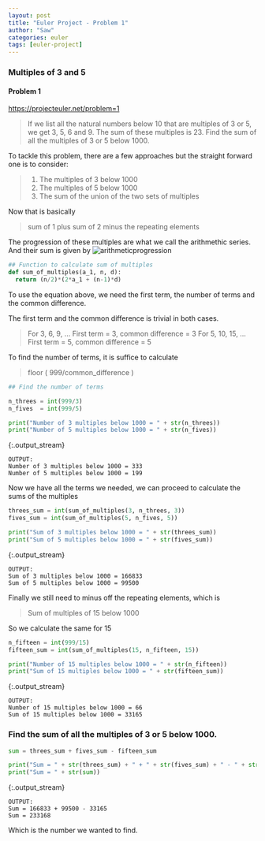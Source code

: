 ```yaml
---
layout: post
title: "Euler Project - Problem 1"
author: "Saw"
categories: euler
tags: [euler-project]
---
```


### Multiples of 3 and 5
#### Problem 1

https://projecteuler.net/problem=1
> If we list all the natural numbers below 10 that are multiples of 3 or 5, we get 3, 5, 6 and 9. The sum of these multiples is 23.
Find the sum of all the multiples of 3 or 5 below 1000.

To tackle this problem, there are a few approaches but the straight forward one is to consider:

> 1. The multiples of 3 below 1000
> 2. The multiples of 5 below 1000
> 3. The sum of the union of the two sets of multiples

Now that is basically
>  sum of 1 plus sum of 2 minus the repeating elements

The progression of these multiples are what we call the arithmethic series. And their sum is given by
![arithmeticprogression](https://www.onlinemathlearning.com/image-files/xarithmetic-series.png.pagespeed.ic.kx-x1loOGX.png)


<div class="input_area" markdown="1">

```python
## Function to calculate sum of multiples
def sum_of_multiples(a_1, n, d):
  return (n/2)*(2*a_1 + (n-1)*d)

```

</div>

To use the equation above, we need the first term, the number of terms and the common difference.

The first term and the common difference is trivial in both cases.
> For 3, 6, 9, ...   First term = 3, common difference = 3
> For 5, 10, 15, ... First term = 5, common difference = 5

To find the number of terms, it is suffice to calculate
> floor ( 999/common_difference )


<div class="input_area" markdown="1">

```python
## Find the number of terms

n_threes = int(999/3)
n_fives  = int(999/5)

print("Number of 3 multiples below 1000 = " + str(n_threes))
print("Number of 5 multiples below 1000 = " + str(n_fives))
```

</div>

{:.output_stream}
```
OUTPUT:
Number of 3 multiples below 1000 = 333
Number of 5 multiples below 1000 = 199

```

Now we have all the terms we needed, we can proceed to calculate the sums of the multiples


<div class="input_area" markdown="1">

```python
threes_sum = int(sum_of_multiples(3, n_threes, 3))
fives_sum = int(sum_of_multiples(5, n_fives, 5))

print("Sum of 3 multiples below 1000 = " + str(threes_sum))
print("Sum of 5 multiples below 1000 = " + str(fives_sum))
```

</div>

{:.output_stream}
```
OUTPUT:
Sum of 3 multiples below 1000 = 166833
Sum of 5 multiples below 1000 = 99500

```

Finally we still need to minus off the repeating elements, which is
> Sum of multiples of 15 below 1000

So we calculate the same for 15


<div class="input_area" markdown="1">

```python
n_fifteen = int(999/15)
fifteen_sum = int(sum_of_multiples(15, n_fifteen, 15))

print("Number of 15 multiples below 1000 = " + str(n_fifteen))
print("Sum of 15 multiples below 1000 = " + str(fifteen_sum))
```

</div>

{:.output_stream}
```
OUTPUT:
Number of 15 multiples below 1000 = 66
Sum of 15 multiples below 1000 = 33165

```

### Find the sum of all the multiples of 3 or 5 below 1000.


<div class="input_area" markdown="1">

```python
sum = threes_sum + fives_sum - fifteen_sum

print("Sum = " + str(threes_sum) + " + " + str(fives_sum) + " - " + str(fifteen_sum))
print("Sum = " + str(sum))
```

</div>

{:.output_stream}
```
OUTPUT:
Sum = 166833 + 99500 - 33165
Sum = 233168

```

Which is the number we wanted to find.

